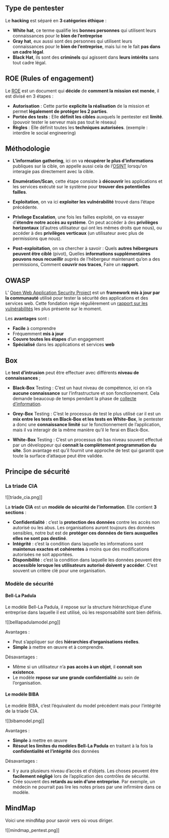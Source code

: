 
## __Type de pentester__

Le **hacking** est séparé en **3 catégories éthique** :

 - **White hat**, ce terme qualifie les **bonnes personnes** qui utilisent leurs connaissances pour le **bien de l’entreprise**
 - **Gray hat**, eux aussi sont des personnes qui utilisent leurs connaissances pour le **bien de l’entreprise**, mais lui ne le fait **pas dans un cadre légal**.
 - **Black Hat**, ils sont des **criminels** qui agissent dans **leurs intérêts** sans tout cadre légal.


## __ROE (Rules of engagement)__

Le [ROE](https://sansorg.egnyte.com/dl/bF4I3yCcnt/?) est un document qui **décide** de **comment la mission est menée**, il est divisé en 3 étapes :
 - **Autorisation** : Cette partie **explicite la réalisation** de la mission et permet **légalement de protéger les 2 parties**.
 - **Portée des tests** : Elle **définit les cibles** auxquels le pentester est **limité**. (pouvoir tester le serveur mais pas tout le réseau)
 - **Règles** : Elle définit toutes les **techniques autorisées**. (exemple : interdire le social engineering)


## __Méthodologie__

 - **L’information gathering**, ici on va **récupérer le plus d’informations** publiques sur la cible, on appelle aussi cela de l’[OSINT](Osint-Utils.md) lorsqu'on interagie pas directement avec la cible.

 - **Enumération/Scan**, cette étape consiste à **découvrir** les applications et les services exécuté sur le système pour **trouver des potentielles failles**.

 - **Exploitation**, on va ici **exploiter les vulnérabilité** trouvé dans l’étape précédente.

 - **Privilege Escalation**, une fois les failles exploité, on va essayer d’**étendre notre accès au système**. On peut accéder à des **privilèges horizontaux** (d’autres utilisateur qui ont les mêmes droits que nous), ou accéder à des **privilèges verticaux** (un utilisateur avec plus de permissions que nous). 

 - **Post-exploitation**, on va chercher à savoir : Quels **autres hébergeurs peuvent être ciblé** (pivot), Quelles **informations supplémentaires pouvons nous recueillir** auprès de l’hébergeur maintenant qu’on a des permissions, Comment **couvrir nos traces**, Faire un **rapport**.


## __OWASP__

L’ [Open Web Application Security Project](https://owasp.org/) est un **framework mis à jour par la communauté** utilisé pour tester la sécurité des applications et des services web.
Cette fondation régie régulièrement un [rapport sur les vulnérabilités](https://owasp.org/www-project-top-ten/) les plus présente sur le moment.

Les **avantages** sont :
- **Facile** à comprendre
- Fréquemment **mis à jour**
- **Couvre toutes les étapes** d’un engagement
- **Spécialisé** dans les applications et services **web**


## __Box__

Le **test d’intrusion** peut être effectuer avec différents **niveau de connaissances** ;

- **Black-Box** Testing : C’est un haut niveau de compétence, ici on n’a **aucune connaissance** sur l’infrastructure et son fonctionnement. Cela demande beaucoup de temps pendant la phase de [collecte d’information](Decouvertes_du_contenu.md).

- **Grey-Box** Testing : C’est le processus de test le plus utilisé car il est un **mix entre les tests en Black-Box et les tests en White-Box**, le pentester a donc une **connaissance limité** sur le fonctionnement de l’application, mais il va interagir de la même manière qu’il le ferai en Black-Box. 

- **White-Box** Testing : C’est un processus de bas niveau souvent effectué par un développeur qui **connait la complètement programmation du site**. Son avantage est qu’il fournit une approche de test qui garantit que toute la surface d’attaque peut être validée.


## __Principe de sécurité__

### La triade CIA

![[triade_cia.png]]

La **triade CIA** est un **modèle de sécurité de l’information**. Elle contient **3 sections** :

- **Confidentialité** : c’est la **protection des données** contre les accès non autorisé ou les abus. Les organisations auront toujours des données sensibles, notre but est de **protéger ces données de tiers auxquelles elles ne sont pas destiné**.
- **Intégrité** : c’est la condition dans laquelle les informations sont **maintenus exactes et cohérentes** à moins que des modifications autorisées ne soit apportées.
- **Disponibilité** : c’est la condition dans laquelle les données peuvent être **accessible lorsque les utilisateurs autorisé doivent y accéder**. C’est souvent un critère clé pour une organisation.


### Modèle de sécurité

#### Bell-La Padula

Le modèle Bell-La Padula, il repose sur la structure hiérarchique d’une entreprise dans laquelle il est utilisé, où les responsabilité sont bien définis.

![[belllapadulamodel.png]]

Avantages : 
- Peut s’appliquer sur des **hiérarchies d’organisations réelles**.
- **Simple** à mettre en œuvre et à comprendre.

Désavantages :
- Même si un utilisateur n’a **pas accès à un objet**, il **connait son existence**.
- Le modèle **repose sur une grande confidentialité** au sein de l’organisation.

#### Le modèle BIBA

Le modèle BIBA, c’est l’équivalent du model précédent mais pour l’intégrité de la triade CIA.

![[bibamodel.png]]

Avantages :
- **Simple** à mettre en œuvre
- **Résout les limites du modèles Bell-La Padula** en traitant à la fois la **confidentialité et l’intégrité** des données

Désavantages :
- Il y aura plusieurs niveau d’accès et d’objets. Les choses peuvent être **facilement négligé** lors de l’application des contrôles de sécurité.
- Crée souvent des **retards au sein d’une entreprise**. Par exemple, un médecin ne pourrait pas lire les notes prises par une infirmière dans ce modèle. 



## __MindMap__

Voici une mindMap pour savoir vers où vous diriger.

![[mindmap_pentest.png]]